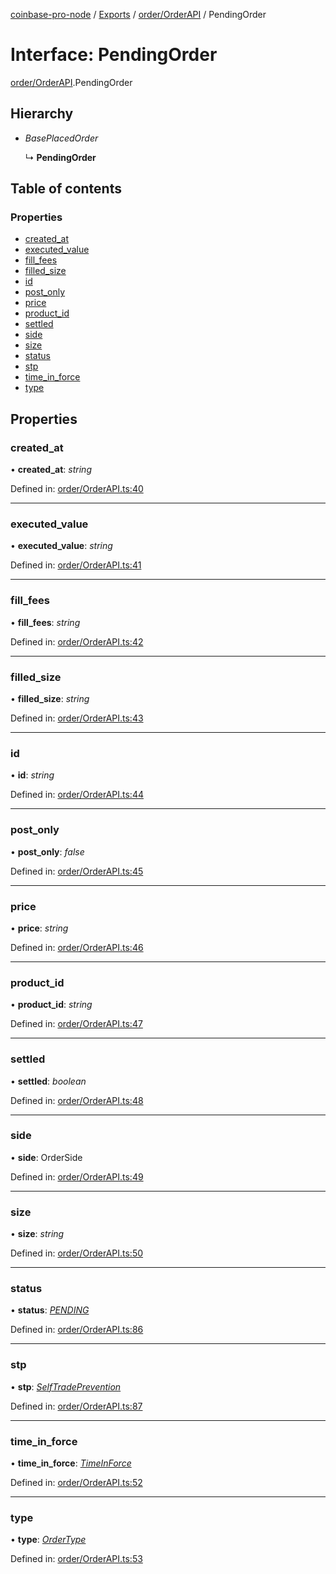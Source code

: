 [coinbase-pro-node](../../README.md) / [Exports](../../modules.md) / [order/OrderAPI](../../modules/order_orderapi.md) / PendingOrder

# Interface: PendingOrder

[order/OrderAPI](../../modules/order_orderapi.md).PendingOrder

## Hierarchy

- _BasePlacedOrder_

  ↳ **PendingOrder**

## Table of contents

### Properties

- [created_at](orderapi.pendingorder.md#created_at)
- [executed_value](orderapi.pendingorder.md#executed_value)
- [fill_fees](orderapi.pendingorder.md#fill_fees)
- [filled_size](orderapi.pendingorder.md#filled_size)
- [id](orderapi.pendingorder.md#id)
- [post_only](orderapi.pendingorder.md#post_only)
- [price](orderapi.pendingorder.md#price)
- [product_id](orderapi.pendingorder.md#product_id)
- [settled](orderapi.pendingorder.md#settled)
- [side](orderapi.pendingorder.md#side)
- [size](orderapi.pendingorder.md#size)
- [status](orderapi.pendingorder.md#status)
- [stp](orderapi.pendingorder.md#stp)
- [time_in_force](orderapi.pendingorder.md#time_in_force)
- [type](orderapi.pendingorder.md#type)

## Properties

### created_at

• **created_at**: _string_

Defined in: [order/OrderAPI.ts:40](https://github.com/bennycode/coinbase-pro-node/blob/bf1bcdd/src/order/OrderAPI.ts#L40)

---

### executed_value

• **executed_value**: _string_

Defined in: [order/OrderAPI.ts:41](https://github.com/bennycode/coinbase-pro-node/blob/bf1bcdd/src/order/OrderAPI.ts#L41)

---

### fill_fees

• **fill_fees**: _string_

Defined in: [order/OrderAPI.ts:42](https://github.com/bennycode/coinbase-pro-node/blob/bf1bcdd/src/order/OrderAPI.ts#L42)

---

### filled_size

• **filled_size**: _string_

Defined in: [order/OrderAPI.ts:43](https://github.com/bennycode/coinbase-pro-node/blob/bf1bcdd/src/order/OrderAPI.ts#L43)

---

### id

• **id**: _string_

Defined in: [order/OrderAPI.ts:44](https://github.com/bennycode/coinbase-pro-node/blob/bf1bcdd/src/order/OrderAPI.ts#L44)

---

### post_only

• **post_only**: _false_

Defined in: [order/OrderAPI.ts:45](https://github.com/bennycode/coinbase-pro-node/blob/bf1bcdd/src/order/OrderAPI.ts#L45)

---

### price

• **price**: _string_

Defined in: [order/OrderAPI.ts:46](https://github.com/bennycode/coinbase-pro-node/blob/bf1bcdd/src/order/OrderAPI.ts#L46)

---

### product_id

• **product_id**: _string_

Defined in: [order/OrderAPI.ts:47](https://github.com/bennycode/coinbase-pro-node/blob/bf1bcdd/src/order/OrderAPI.ts#L47)

---

### settled

• **settled**: _boolean_

Defined in: [order/OrderAPI.ts:48](https://github.com/bennycode/coinbase-pro-node/blob/bf1bcdd/src/order/OrderAPI.ts#L48)

---

### side

• **side**: OrderSide

Defined in: [order/OrderAPI.ts:49](https://github.com/bennycode/coinbase-pro-node/blob/bf1bcdd/src/order/OrderAPI.ts#L49)

---

### size

• **size**: _string_

Defined in: [order/OrderAPI.ts:50](https://github.com/bennycode/coinbase-pro-node/blob/bf1bcdd/src/order/OrderAPI.ts#L50)

---

### status

• **status**: [_PENDING_](../../enums/order/orderapi.orderstatus.md#pending)

Defined in: [order/OrderAPI.ts:86](https://github.com/bennycode/coinbase-pro-node/blob/bf1bcdd/src/order/OrderAPI.ts#L86)

---

### stp

• **stp**: [_SelfTradePrevention_](../../enums/order/orderapi.selftradeprevention.md)

Defined in: [order/OrderAPI.ts:87](https://github.com/bennycode/coinbase-pro-node/blob/bf1bcdd/src/order/OrderAPI.ts#L87)

---

### time_in_force

• **time_in_force**: [_TimeInForce_](../../enums/order/orderapi.timeinforce.md)

Defined in: [order/OrderAPI.ts:52](https://github.com/bennycode/coinbase-pro-node/blob/bf1bcdd/src/order/OrderAPI.ts#L52)

---

### type

• **type**: [_OrderType_](../../enums/order/orderapi.ordertype.md)

Defined in: [order/OrderAPI.ts:53](https://github.com/bennycode/coinbase-pro-node/blob/bf1bcdd/src/order/OrderAPI.ts#L53)
